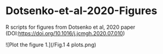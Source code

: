 # Dotsenko-et-al-2020-Figures
R scripts for figures from Dotsenko et al, 2020 paper (DOI:https://doi.org/10.1016/j.jcmgh.2020.07.010)

![Plot the figure 1.](/Fig.1 4 plots.png)
